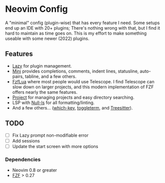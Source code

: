 # Neovim Config

A "minimal" config (plugin-wise) that has every feature I need. Some setups end up an IDE with 20+ plugins; There's nothing wrong with that, but I find it hard to maintain as time goes on. This is my effort to make something useable with some newer (2022) plugins.

## Features
-   [Lazy](https://github.com/folke/lazy.nvim) for plugin management.
-   [Mini](https://github.com/echasnovski/mini.nvim) provides completions, comments, indent lines, statusline, auto-pairs, tabline, and a few others.
-   [FzfLua](https://github.com/ibhagwan/fzf-lua) where most people would use Telescope. I find Telescope can slow down on larger projects, and this modern implementation of FZF offers nearly the same features.
-   [Project](https://github.com/ahmedkhalf/project.nvim) for managing projects and easy directory searching.
-   LSP with [Null-ls](https://github.com/jose-elias-alvarez/null-ls.nvim) for all formatting/linting.
-   And a few others... ([which-key](https://github.com/folke/which-key.nvim), [toggleterm](https://github.com/akinsho/toggleterm.nvim), and [Treesitter](https://github.com/nvim-treesitter/nvim-treesitter)).

## TODO
- [ ] Fix Lazy prompt non-modifiable error
- [ ] Add sessions
- [ ] Update the start screen with more options

### Dependencies
-   Neovim 0.8 or greater
-   [FZF](https://github.com/junegunn/fzf) > 0.27
